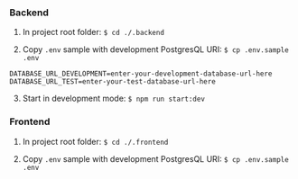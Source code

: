 ### Backend
1. In project root folder:
```$ cd ./.backend```

2. Copy `.env` sample with development PostgresQL URI:
```$ cp .env.sample .env```

```
DATABASE_URL_DEVELOPMENT=enter-your-development-database-url-here
DATABASE_URL_TEST=enter-your-test-database-url-here
```

3. Start in development mode:
```$ npm run start:dev```

### Frontend
1. In project root folder:
```$ cd ./.frontend```

2. Copy `.env` sample with development PostgresQL URI:
```$ cp .env.sample .env```

